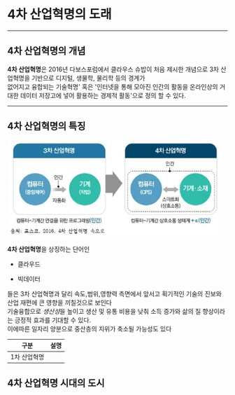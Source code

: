 # 4차 산업혁명의 도래

---
## 4차 산업혁명의 개념

**4차 산업혁명**은 2016년 다보스포럼에서 클라우스 슈밥이 처음 제시한 개념으로 3차 산업혁명을 기반으로 디지털, 생물학, 물리학 등의 경계가  
없어지고 융합되는 기술혁명' 혹은 '인터넷을 통해 모아진 인간의 활동을 온라인상의 거대한 데이터 저장고에 넣어 활용하는 경제적 활동'으로 정의 할 수 있다.

---
## 4차 산업혁명의 특징

![4차산업](./img/그림01_3차산업과4차산업.jpg)

**4차 산업혁명**을 상징하는 단어인
* 클라우드

* 빅데이터

들은 3차 산업혁명과 달리 속도,범위,영향력 측면에서 앞서고 획기적인 기술의 진보와 산업 재편에 큰 영향을 끼칠것으로 보인다  
기술융합으로 *생산성*을 높이고 생산 및 유통 비용을 낮춰 소득 증가와 삶의 질 향상이라는 긍정적 효과를 기대할 수 있다.  
이에따른 일자리 양분으로 중산층의 지위가 축소될 가능성도 있다


|구분|설명|
|---|---|  
|1차 산업혁명|

## 4차 산업혁명 시대의 도시

